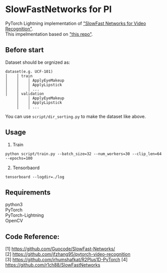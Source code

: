 # SlowFastNetworks for Pl
PyTorch Lightning implementation of ["SlowFast Networks for Video Recognition"](https://arxiv.org/abs/1812.03982).\
This impelmentation based on ["this repo"](https://github.com/r1ch88/SlowFastNetworks).

## Before start
Dataset should be orgnized as:  
```
dataset(e.g. UCF-101)  
│    │ train
│    │    │ ApplyEyeMakeup  
│    │    │ ApplyLipstick  
│    │    │ ...  
│    │ validation  
     │    │ ApplyEyeMakeup  
     │    │ ApplyLipstick  
     │    │ ...   
```
You can use `script/dir_sorting.py` to make the dataset like above.

## Usage
1. Train
```
python script/train.py --batch_size=32 --num_workers=30 --clip_len=64 --epochs=100
```
2. Tensorbaord
```
tensorboard --logdir=./log
```

## Requirements
python3\
PyTorch\
PyTorch-Lightning\
OpenCV  

## Code Reference:
[1] https://github.com/Guocode/SlowFast-Networks/  
[2] https://github.com/jfzhang95/pytorch-video-recognition  
[3] https://github.com/irhumshafkat/R2Plus1D-PyTorch
[4] https://github.com/r1ch88/SlowFastNetworks

